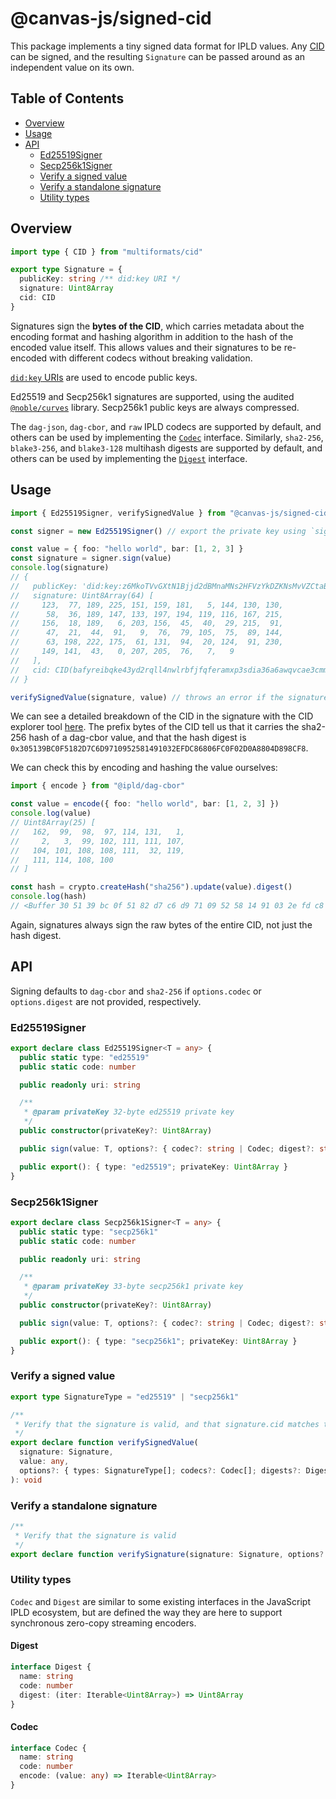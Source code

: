 # @canvas-js/signed-cid

This package implements a tiny signed data format for IPLD values. Any [CID](https://docs.ipfs.tech/concepts/content-addressing/) can be signed, and the resulting `Signature` can be passed around as an independent value on its own.

## Table of Contents

- [Overview](#overview)
- [Usage](#usage)
- [API](#api)
  - [Ed25519Signer](#ed25519signer)
  - [Secp256k1Signer](#secp256k1signer)
  - [Verify a signed value](#verify-a-signed-value)
  - [Verify a standalone signature](#verify-a-standalone-signature)
  - [Utility types](#utility-types)

## Overview

```ts
import type { CID } from "multiformats/cid"

export type Signature = {
  publicKey: string /** did:key URI */
  signature: Uint8Array
  cid: CID
}
```

Signatures sign the **bytes of the CID**, which carries metadata about the encoding format and hashing algorithm in addition to the hash of the encoded value itself. This allows values and their signatures to be re-encoded with different codecs without breaking validation.

[`did:key` URIs](https://w3c-ccg.github.io/did-method-key/) are used to encode public keys.

Ed25519 and Secp256k1 signatures are supported, using the audited [`@noble/curves`](https://github.com/paulmillr/noble-curves) library. Secp256k1 public keys are always compressed.

The `dag-json`, `dag-cbor`, and `raw` IPLD codecs are supported by default, and others can be used by implementing the [`Codec`](#codec) interface. Similarly, `sha2-256`, `blake3-256`, and `blake3-128` multihash digests are supported by default, and others can be used by implementing the [`Digest`](#digest) interface.

## Usage

```ts
import { Ed25519Signer, verifySignedValue } from "@canvas-js/signed-cid"

const signer = new Ed25519Signer() // export the private key using `signer.export()`

const value = { foo: "hello world", bar: [1, 2, 3] }
const signature = signer.sign(value)
console.log(signature)
// {
//   publicKey: 'did:key:z6MkoTVvGXtN1Bjjd2dBMnaMNs2HFVzYkDZKNsMvVZCtaBep',
//   signature: Uint8Array(64) [
//     123,  77, 189, 225, 151, 159, 181,   5, 144, 130, 130,
//      58,  36, 189, 147, 133, 197, 194, 119, 116, 167, 215,
//     156,  18, 189,   6, 203, 156,  45,  40,  29, 215,  91,
//      47,  21,  44,  91,   9,  76,  79, 105,  75,  89, 144,
//      63, 198, 222, 175,  61, 131,  94,  20, 124,  91, 230,
//     149, 141,  43,   0, 207, 205,  76,   7,   9
//   ],
//   cid: CID(bafyreibqke43yd2rqll4nwlrbfjfqferamxp3sdia36a6awqvcae3cmm7a)
// }

verifySignedValue(signature, value) // throws an error if the signature is invalid
```

We can see a detailed breakdown of the CID in the signature with the CID explorer tool [here](https://cid.ipfs.tech/#bafyreibqke43yd2rqll4nwlrbfjfqferamxp3sdia36a6awqvcae3cmm7a). The prefix bytes of the CID tell us that it carries the sha2-256 hash of a dag-cbor value, and that the hash digest is `0x305139BC0F5182D7C6D9710952581491032EFDC86806FC0F02D0A8804D898CF8`.

We can check this by encoding and hashing the value ourselves:

```ts
import { encode } from "@ipld/dag-cbor"

const value = encode({ foo: "hello world", bar: [1, 2, 3] })
console.log(value)
// Uint8Array(25) [
//   162,  99,  98,  97, 114, 131,   1,
//     2,   3,  99, 102, 111, 111, 107,
//   104, 101, 108, 108, 111,  32, 119,
//   111, 114, 108, 100
// ]

const hash = crypto.createHash("sha256").update(value).digest()
console.log(hash)
// <Buffer 30 51 39 bc 0f 51 82 d7 c6 d9 71 09 52 58 14 91 03 2e fd c8 68 06 fc 0f 02 d0 a8 80 4d 89 8c f8>
```

Again, signatures always sign the raw bytes of the entire CID, not just the hash digest.

## API

Signing defaults to `dag-cbor` and `sha2-256` if `options.codec` or `options.digest` are not provided, respectively.

### Ed25519Signer

```ts
export declare class Ed25519Signer<T = any> {
  public static type: "ed25519"
  public static code: number

  public readonly uri: string

  /**
   * @param privateKey 32-byte ed25519 private key
   */
  public constructor(privateKey?: Uint8Array)

  public sign(value: T, options?: { codec?: string | Codec; digest?: string | Digest }): Signature

  public export(): { type: "ed25519"; privateKey: Uint8Array }
}
```

### Secp256k1Signer

```ts
export declare class Secp256k1Signer<T = any> {
  public static type: "secp256k1"
  public static code: number

  public readonly uri: string

  /**
   * @param privateKey 33-byte secp256k1 private key
   */
  public constructor(privateKey?: Uint8Array)

  public sign(value: T, options?: { codec?: string | Codec; digest?: string | Digest }): Signature

  public export(): { type: "secp256k1"; privateKey: Uint8Array }
}
```

### Verify a signed value

```ts
export type SignatureType = "ed25519" | "secp256k1"

/**
 * Verify that the signature is valid, and that signature.cid matches the given value
 */
export declare function verifySignedValue(
  signature: Signature,
  value: any,
  options?: { types: SignatureType[]; codecs?: Codec[]; digests?: Digest[] }
): void
```

### Verify a standalone signature

```ts
/**
 * Verify that the signature is valid
 */
export declare function verifySignature(signature: Signature, options?: { types: SignatureType[] }): void
```

### Utility types

`Codec` and `Digest` are similar to some existing interfaces in the JavaScript IPLD ecosystem, but are defined the way they are here to support synchronous zero-copy streaming encoders.

#### Digest

```ts
interface Digest {
  name: string
  code: number
  digest: (iter: Iterable<Uint8Array>) => Uint8Array
}
```

#### Codec

```ts
interface Codec {
  name: string
  code: number
  encode: (value: any) => Iterable<Uint8Array>
}
```
